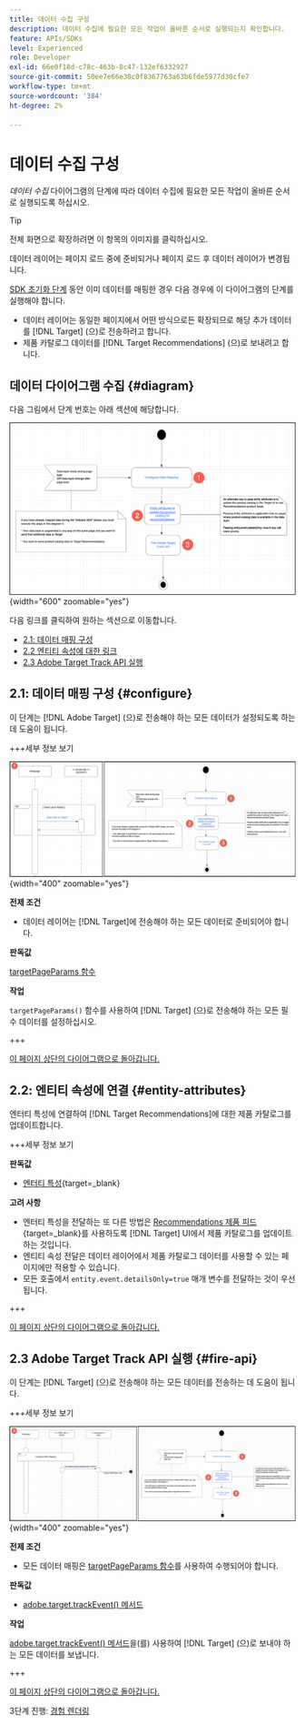 ```yaml
---
title: 데이터 수집 구성
description: 데이터 수집에 필요한 모든 작업이 올바른 순서로 실행되는지 확인합니다.
feature: APIs/SDKs
level: Experienced
role: Developer
exl-id: 66e0f18d-c78c-463b-8c47-132ef6332927
source-git-commit: 50ee7e66e30c0f8367763a63b6fde5977d30cfe7
workflow-type: tm+mt
source-wordcount: '384'
ht-degree: 2%

---
```


# 데이터 수집 구성

*데이터 수집* 다이어그램의 단계에 따라 데이터 수집에 필요한 모든 작업이 올바른 순서로 실행되도록 하십시오.

>[!TIP]
>
>전체 화면으로 확장하려면 이 항목의 이미지를 클릭하십시오.

데이터 레이어는 페이지 로드 중에 준비되거나 페이지 로드 후 데이터 레이어가 변경됩니다.

[SDK 초기화 단계](/help/dev/patterns/recs-atjs/initialize-sdk.md) 동안 이미 데이터를 매핑한 경우 다음 경우에 이 다이어그램의 단계를 실행해야 합니다.

* 데이터 레이어는 동일한 페이지에서 어떤 방식으로든 확장되므로 해당 추가 데이터를 [!DNL Target] (으)로 전송하려고 합니다.
* 제품 카탈로그 데이터를 [!DNL Target Recommendations] (으)로 보내려고 합니다.

## 데이터 다이어그램 수집 {#diagram}

다음 그림에서 단계 번호는 아래 섹션에 해당합니다.

![데이터 수집 다이어그램](/help/dev/patterns/recs-atjs/assets/data-collection-diagram.png){width="600" zoomable="yes"}

다음 링크를 클릭하여 원하는 섹션으로 이동합니다.

* [2.1: 데이터 매핑 구성](#configure)
* [2.2 엔티티 속성에 대한 링크](#entity-attributes)
* [2.3 Adobe Target Track API 실행](#fire-api)

## 2.1: 데이터 매핑 구성 {#configure}

이 단계는 [!DNL Adobe Target] (으)로 전송해야 하는 모든 데이터가 설정되도록 하는 데 도움이 됩니다.

+++세부 정보 보기

![데이터 매핑 다이어그램 구성](/help/dev/patterns/recs-atjs/assets/configure-data-mapping-combined.png){width="400" zoomable="yes"}

**전제 조건**

* 데이터 레이어는 [!DNL Target]에 전송해야 하는 모든 데이터로 준비되어야 합니다.

**판독값**

[targetPageParams 함수](/help/dev/implement/client-side/atjs/atjs-functions/targetpageparams.md)

**작업**

`targetPageParams()` 함수를 사용하여 [!DNL Target] (으)로 전송해야 하는 모든 필수 데이터를 설정하십시오.

+++

[이 페이지 상단의 다이어그램으로 돌아갑니다.](#diagram)

## 2.2: 엔티티 속성에 연결 {#entity-attributes}

엔터티 특성에 연결하여 [!DNL Target Recommendations]에 대한 제품 카탈로그를 업데이트합니다.

+++세부 정보 보기

**판독값**

* [엔터티 특성](https://experienceleague.adobe.com/docs/target/using/recommendations/entities/entity-attributes.html?lang=ko){target=_blank}

**고려 사항**

* 엔터티 특성을 전달하는 또 다른 방법은 [Recommendations 제품 피드](https://experienceleague.adobe.com/docs/target/using/recommendations/entities/feeds.html?lang=ko){target=_blank}를 사용하도록 [!DNL Target] UI에서 제품 카탈로그를 업데이트하는 것입니다.
* 엔티티 속성 전달은 데이터 레이어에서 제품 카탈로그 데이터를 사용할 수 있는 페이지에만 적용할 수 있습니다.
* 모든 호출에서 `entity.event.detailsOnly=true` 매개 변수를 전달하는 것이 우선됩니다.

+++

[이 페이지 상단의 다이어그램으로 돌아갑니다.](#diagram)

## 2.3 Adobe Target Track API 실행 {#fire-api}

이 단계는 [!DNL Target] (으)로 전송해야 하는 모든 데이터를 전송하는 데 도움이 됩니다.

+++세부 정보 보기

![Adobe Target 추적 API 다이어그램 실행](/help/dev/patterns/recs-atjs/assets/fire-track-api-combined.png){width="400" zoomable="yes"}

**전제 조건**

* 모든 데이터 매핑은 [targetPageParams 함수](/help/dev/implement/client-side/atjs/atjs-functions/targetpageparams.md)를 사용하여 수행되어야 합니다.

**판독값**

* [adobe.target.trackEvent() 메서드](/help/dev/implement/client-side/atjs/atjs-functions/adobe-target-trackevent.md)

**작업**

[adobe.target.trackEvent() 메서드](/help/dev/implement/client-side/atjs/atjs-functions/adobe-target-trackevent.md)을(를) 사용하여 [!DNL Target] (으)로 보내야 하는 모든 데이터를 보냅니다.

+++

[이 페이지 상단의 다이어그램으로 돌아갑니다.](#diagram)

3단계 진행: [경험 렌더링](/help/dev/patterns/recs-atjs/render-experiences.md)
